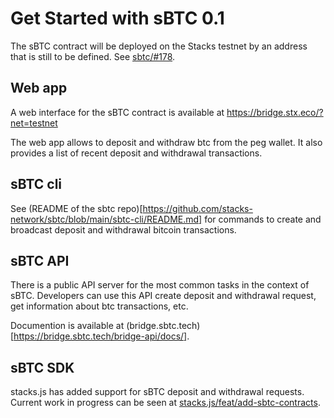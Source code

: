 # Get Started with sBTC 0.1

The sBTC contract will be deployed on the Stacks testnet by an address that is still to be defined. See [sbtc/#178](https://github.com/stacks-network/sbtc/issues/178).

## Web app
A web interface for the sBTC contract is available at https://bridge.stx.eco/?net=testnet

The web app allows to deposit and withdraw btc from the peg wallet. It also provides a list of recent deposit and withdrawal transactions.

## sBTC cli

See (README of the sbtc repo)[https://github.com/stacks-network/sbtc/blob/main/sbtc-cli/README.md] for commands to create and broadcast deposit and withdrawal bitcoin transactions.

## sBTC API

There is a public API server for the most common tasks in the context of sBTC. Developers can use this API create deposit and withdrawal request, get information about btc transactions,  etc.

Documention is available at (bridge.sbtc.tech)[https://bridge.sbtc.tech/bridge-api/docs/].

## sBTC SDK

stacks.js has added support for sBTC deposit and withdrawal requests. Current work in progress can be seen at [stacks.js/feat/add-sbtc-contracts](https://github.com/hirosystems/stacks.js/pull/1554).